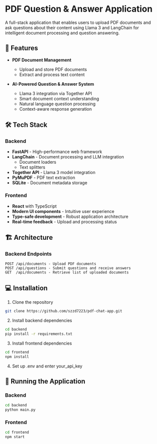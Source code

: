 # PDF Question & Answer Application

A full-stack application that enables users to upload PDF documents and ask questions about their content using Llama 3 and LangChain for intelligent document processing and question answering.

## 🚀 Features

- **PDF Document Management**
  - Upload and store PDF documents
  - Extract and process text content

- **AI-Powered Question & Answer System**
  - Llama 3 integration via Together API
  - Smart document context understanding
  - Natural language question processing
  - Context-aware response generation

## 🛠️ Tech Stack

### Backend
- **FastAPI** - High-performance web framework
- **LangChain** - Document processing and LLM integration
  - Document loaders
  - Text splitters
- **Together API** - Llama 3 model integration
- **PyMuPDF** - PDF text extraction
- **SQLite** - Document metadata storage

### Frontend
- **React** with TypeScript
- **Modern UI components** - Intuitive user experience
- **Type-safe development** - Robust application architecture
- **Real-time feedback** - Upload and processing status


## 🏗️ Architecture

### Backend Endpoints
```
POST /api/documents - Upload PDF documents
POST /api/questions - Submit questions and receive answers
GET  /api/documents - Retrieve list of uploaded documents
```

## 💻 Installation

1. Clone the repository
```bash
git clone https://github.com/szzd7223/pdf-chat-app.git
```

2. Install backend dependencies
```bash
cd backend
pip install -r requirements.txt
```

3. Install frontend dependencies
```bash
cd frontend
npm install
```

4. Set up .env and enter your_api_key

## 🚦 Running the Application

### Backend
```bash
cd backend
python main.py
```

### Frontend
```bash
cd frontend
npm start
```
